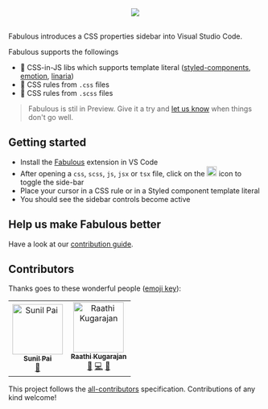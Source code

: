 <div  align="center">
<img src="https://affectionate-booth-10a1f4.netlify.com/banner.png" />
<br />
</div>
<br />

Fabulous introduces a CSS properties sidebar into Visual Studio Code.

Fabulous supports the followings

- 💅 CSS-in-JS libs which supports template literal ([styled-components](https://github.com/styled-components/styled-components), [emotion](https://github.com/emotion-js/emotion), [linaria](https://github.com/callstack/linaria))
- 🎨 CSS rules from `.css` files
- 🌈 CSS rules from `.scss` files

> Fabulous is stil in Preview. Give it a try and [let us know](https://github.com/Raathigesh/fabulous/issues) when things don't go well.

## Getting started

- Install the [Fabulous](https://marketplace.visualstudio.com/items?itemName=Raathigeshan.fabulous) extension in VS Code
- After opening a `css`, `scss`, `js`, `jsx` or `tsx` file, click on the <img src="https://affectionate-booth-10a1f4.netlify.com/tiny-icon.png" width="20px" /> icon to toggle the side-bar
- Place your cursor in a CSS rule or in a Styled component template literal
- You should see the sidebar controls become active

## Help us make Fabulous better

Have a look at our [contribution guide](./contributing.md).

## Contributors

Thanks goes to these wonderful people ([emoji key](https://allcontributors.org/docs/en/emoji-key)):

<!-- ALL-CONTRIBUTORS-LIST:START - Do not remove or modify this section -->
<!-- prettier-ignore -->
<table><tr><td align="center"><a href="https://github.com/threepointone"><img src="https://avatars2.githubusercontent.com/u/18808?v=4" width="100px;" alt="Sunil Pai"/><br /><sub><b>Sunil Pai</b></sub></a><br /><a href="#ideas-threepointone" title="Ideas, Planning, & Feedback">🤔</a></td><td align="center"><a href="https://twitter.com/Raathigesh"><img src="https://avatars0.githubusercontent.com/u/3108160?v=4" width="100px;" alt="Raathi Kugarajan"/><br /><sub><b>Raathi Kugarajan</b></sub></a><br /><a href="#ideas-Raathigesh" title="Ideas, Planning, & Feedback">🤔</a> <a href="https://github.com/Raathigesh/fabulous/commits?author=Raathigesh" title="Code">💻</a> <a href="#design-Raathigesh" title="Design">🎨</a></td></tr></table>

<!-- ALL-CONTRIBUTORS-LIST:END -->

This project follows the [all-contributors](https://github.com/all-contributors/all-contributors) specification. Contributions of any kind welcome!
